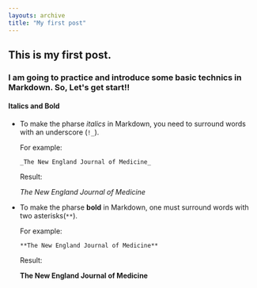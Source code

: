 ```yaml
---
layouts: archive
title: "My first post"
---
```

## This is my first post. 
### I am going to practice and introduce some basic technics in Markdown. So, Let's get start!!
#### Italics and Bold
* To make the pharse _italics_ in Markdown, you need to surround words with an underscore (`!_`).

  For example: 

  `_The New England Journal of Medicine_`

  Result:

  _The New England Journal of Medicine_

* To make the pharse **bold** in Markdown, one must surround words with two asterisks(`**`).
  
  For example: 

  `**The New England Journal of Medicine**`

  Result:

  **The New England Journal of Medicine**
